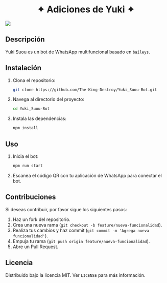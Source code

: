 <h1 align="center">✦ Adiciones de Yuki ✦</h1> 

<img src="https://files.catbox.moe/om9jai.jpg">

## Descripción

Yuki Suou es un bot de WhatsApp multifuncional basado en `baileys`.

## Instalación

1. Clona el repositorio:
    ```sh
    git clone https://github.com/The-King-Destroy/Yuki_Suou-Bot.git
    ```
2. Navega al directorio del proyecto:
    ```sh
    cd Yuki_Suou-Bot
    ```
3. Instala las dependencias:
    ```sh
    npm install
    ```

## Uso

1. Inicia el bot:
    ```sh
    npm run start
    ```
2. Escanea el código QR con tu aplicación de WhatsApp para conectar el bot.

## Contribuciones

Si deseas contribuir, por favor sigue los siguientes pasos:

1. Haz un fork del repositorio.
2. Crea una nueva rama (`git checkout -b feature/nueva-funcionalidad`).
3. Realiza tus cambios y haz commit (`git commit -m 'Agrega nueva funcionalidad'`).
4. Empuja tu rama (`git push origin feature/nueva-funcionalidad`).
5. Abre un Pull Request.

## Licencia

Distribuido bajo la licencia MIT. Ver `LICENSE` para más información.
